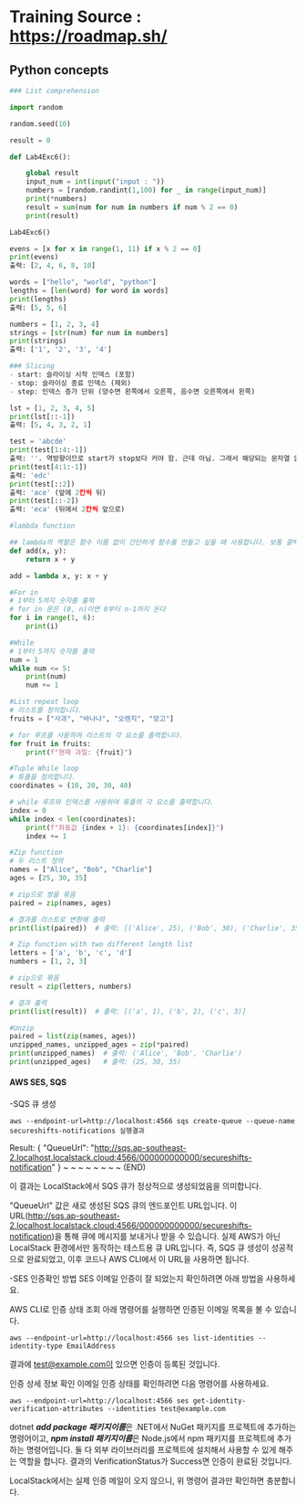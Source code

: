 # Training Source : https://roadmap.sh/

## Python concepts

```python
### List comprehension

import random

random.seed(10)

result = 0

def Lab4Exc6():

    global result
    input_num = int(input("input : "))
    numbers = [random.randint(1,100) for _ in range(input_num)]
    print(*numbers)
    result = sum(num for num in numbers if num % 2 == 0)
    print(result)

Lab4Exc6()

evens = [x for x in range(1, 11) if x % 2 == 0]
print(evens)  
출력: [2, 4, 6, 8, 10]

words = ["hello", "world", "python"]
lengths = [len(word) for word in words]
print(lengths)  
출력: [5, 5, 6]

numbers = [1, 2, 3, 4]
strings = [str(num) for num in numbers]
print(strings)  
출력: ['1', '2', '3', '4']

### Slicing
- start: 슬라이싱 시작 인덱스 (포함)
- stop: 슬라이싱 종료 인덱스 (제외)
- step: 인덱스 증가 단위 (양수면 왼쪽에서 오른쪽, 음수면 오른쪽에서 왼쪽)

lst = [1, 2, 3, 4, 5]
print(lst[::-1])  
출력: [5, 4, 3, 2, 1]

test = 'abcde'
print(test[1:4:-1])  
출력: ''. 역방향이므로 start가 stop보다 커야 함. 근데 아님. 그래서 해당되는 문자열 없음.
print(test[4:1:-1])  
출력: 'edc'
print(test[::2])  
출력: 'ace' (앞에 2칸씩 뒤)
print(test[::-2])  
출력: 'eca' (뒤에서 2칸씩 앞으로)

#lambda function

## lambda의 역할은 함수 이름 없이 간단하게 함수를 만들고 싶을 때 사용합니다. 보통 콜백 함수나 한 번만 쓸 간단한 함수를 만들 때 많이 씁니다.
def add(x, y):
    return x + y

add = lambda x, y: x + y

#For in
# 1부터 5까지 숫자를 출력
# for in 문은 (0, n)이면 0부터 n-1까지 돈다
for i in range(1, 6):
    print(i)

#While
# 1부터 5까지 숫자를 출력
num = 1
while num <= 5:
    print(num)
    num += 1

#List repeat loop
# 리스트를 정의합니다.
fruits = ["사과", "바나나", "오렌지", "망고"]

# for 루프를 사용하여 리스트의 각 요소를 출력합니다.
for fruit in fruits:
    print(f"현재 과일: {fruit}")

#Tuple While loop
# 튜플을 정의합니다.
coordinates = (10, 20, 30, 40)

# while 루프와 인덱스를 사용하여 튜플의 각 요소를 출력합니다.
index = 0
while index < len(coordinates):
    print(f"좌표값 {index + 1}: {coordinates[index]}")
    index += 1

#Zip function
# 두 리스트 정의
names = ["Alice", "Bob", "Charlie"]
ages = [25, 30, 35]

# zip으로 쌍을 묶음
paired = zip(names, ages)

# 결과를 리스트로 변환해 출력
print(list(paired))  # 출력: [('Alice', 25), ('Bob', 30), ('Charlie', 35)]

# Zip function with two different length list
letters = ['a', 'b', 'c', 'd']
numbers = [1, 2, 3]

# zip으로 묶음
result = zip(letters, numbers)

# 결과 출력
print(list(result))  # 출력: [('a', 1), ('b', 2), ('c', 3)]

#Unzip
paired = list(zip(names, ages))
unzipped_names, unzipped_ages = zip(*paired)
print(unzipped_names)  # 출력: ('Alice', 'Bob', 'Charlie')
print(unzipped_ages)   # 출력: (25, 30, 35)
```

#### AWS SES, SQS

-SQS 큐 생성 
```
aws --endpoint-url=http://localhost:4566 sqs create-queue --queue-name secureshifts-notifications 실행결과
```
Result:
{ "QueueUrl": "http://sqs.ap-southeast-2.localhost.localstack.cloud:4566/000000000000/secureshifts-notification" } ~ ~ ~ ~ ~ ~ ~ ~ (END)

이 결과는 LocalStack에서 SQS 큐가 정상적으로 생성되었음을 의미합니다.

"QueueUrl" 값은 새로 생성된 SQS 큐의 엔드포인트 URL입니다.
이 URL(http://sqs.ap-southeast-2.localhost.localstack.cloud:4566/000000000000/secureshifts-notification)을 통해 큐에 메시지를 보내거나 받을 수 있습니다.
실제 AWS가 아닌 LocalStack 환경에서만 동작하는 테스트용 큐 URL입니다.
즉, SQS 큐 생성이 성공적으로 완료되었고, 이후 코드나 AWS CLI에서 이 URL을 사용하면 됩니다.

-SES 인증확인 방법
SES 이메일 인증이 잘 되었는지 확인하려면 아래 방법을 사용하세요.


AWS CLI로 인증 상태 조회
아래 명령어를 실행하면 인증된 이메일 목록을 볼 수 있습니다.
```
aws --endpoint-url=http://localhost:4566 ses list-identities --identity-type EmailAddress
```
결과에 test@example.com이 있으면 인증이 등록된 것입니다.


인증 상세 정보 확인
이메일 인증 상태를 확인하려면 다음 명령어를 사용하세요.
```
aws --endpoint-url=http://localhost:4566 ses get-identity-verification-attributes --identities test@example.com
```

dotnet ***add package 패키지이름***은 .NET에서 NuGet 패키지를 프로젝트에 추가하는 명령어이고,
***npm install 패키지이름***은 Node.js에서 npm 패키지를 프로젝트에 추가하는 명령어입니다.
둘 다 외부 라이브러리를 프로젝트에 설치해서 사용할 수 있게 해주는 역할을 합니다.
결과의 VerificationStatus가 Success면 인증이 완료된 것입니다.


LocalStack에서는 실제 인증 메일이 오지 않으니, 위 명령어 결과만 확인하면 충분합니다.
